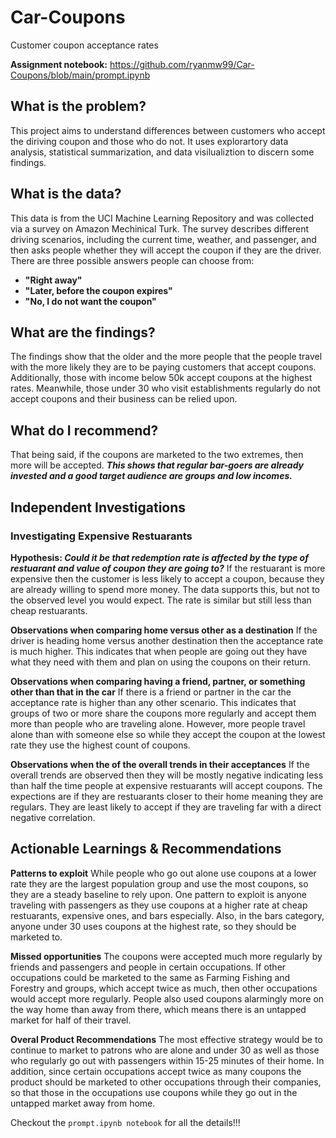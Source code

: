 # Car-Coupons
Customer coupon acceptance rates

**Assignment notebook:** [https://github.com/ryanmw99/Car-Coupons/blob/main/prompt.ipynb ](https://github.com/ryanmw99/Car-Coupons/blob/main/prompt.ipynb)

## What is the problem?
This project aims to understand differences between customers who accept the diriving coupon and those who do not. 
It uses explorartory data analysis, statistical summarization, and data visilualiztion to discern some findings. 

## What is the data?
This data is from the UCI Machine Learning Repository and was collected via a survey on Amazon Mechinical Turk. The survey describes different driving scenarios, including the current time, weather, and passenger, and then asks people whether they will accept the coupon if they are the driver. There are three possible answers people can choose from:

- **"Right away"**
- **"Later, before the coupon expires"**
- **"No, I do not want the coupon"**


## What are the findings?
The findings show that the older and the more people that the people travel with the more likely they are to be paying customers that accept coupons. Additionally, those with income below 50k accept coupons at the highest rates. Meanwhile, those under 30 who visit establishments regularly do not accept coupons and their business can be relied upon. 
## What do I recommend?
That being said, if the coupons are marketed to the two extremes, then more will be accepted.
_**This shows that regular bar-goers are already invested and a good target audience are groups and low incomes.**_

## Independent Investigations

### Investigating Expensive Restuarants
**Hypothesis: _Could it be that redemption rate is affected by the type of restuarant and value of coupon they are going to?_**
If the restuarant is more expensive then the customer is less likely to accept a coupon, because they are already willing to spend more money. The data supports this, but not to the observed level you would expect. The rate is similar but still less than cheap restuarants. 


**Observations when comparing home versus other as a destination**
If the driver is heading home versus another destination then the acceptance rate is much higher. This indicates that when people are going out they have what they need with them and plan on using the coupons on their return. 


**Observations when comparing having a friend, partner, or something other than that in the car**
If there is a friend or partner in the car the acceptance rate is higher than any other scenario. This indicates that groups of two or more share the coupons more regularly and accept them more than people who are traveling alone. However, more people travel alone than with someone else so while they accept the coupon at the lowest rate they use the highest count of coupons.  


**Observations when the of the overall trends in their acceptances**
If the overall trends are observed then they will be mostly negative indicating less than half the time people at expensive restuarants will accept coupons. The expections are if they are restuarants closer to their home meaning they are regulars. They are least likely to accept if they are traveling far with a direct negative correlation. 


## Actionable Learnings & Recommendations

**Patterns to exploit**
While people who go out alone use coupons at a lower rate they are the largest population group and use the most coupons, so they are a steady baseline to rely upon. One pattern to exploit is anyone traveling with passengers as they use coupons at a higher rate at cheap restuarants, expensive ones, and bars especially. Also, in the bars category, anyone under 30 uses coupons at the highest rate, so they should be marketed to. 

**Missed opportunities**
The coupons were accepted much more regularly by friends and passengers and people in certain occupations. If other occupations could be marketed to the same as Farming Fishing and Forestry and groups, which accept twice as much, then other occupations would accept more regularly. People also used coupons alarmingly more on the way home than away from there, which means there is an untapped market for half of their travel. 

**Overal Product Recommendations**
The most effective strategy would be to continue to market to patrons who are alone and under 30 as well as those who regularly go out with passengers within 15-25 minutes of their home. In addition, since certain occupations accept twice as many coupons the product should be marketed to other occupations through their companies, so that those in the occupations use coupons while they go out in the untapped market away from home. 

Checkout the ```prompt.ipynb notebook``` for all the details!!!


